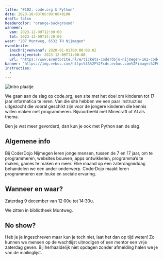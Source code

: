 ```yaml
---
title: "#102: code.org & Python"
date: 2023-10-03T00:00:00+0100
draft: false
headercolor: "orange-background"
wanneer: 
  van: 2023-12-09T12:00:00
  tot: 2023-12-09T14:30:00
waar: "207 Muntweg, 6532 TH Nijmegen"
eventbrite:
  inschrijvenvanaf: 2020-01-01T00:00:00.0Z
  inschrijventot: 2023-12-09T11:00:00
  url: "https://www.eventbrite.nl/e/tickets-coderdojo-nijmegen-102-codeorg-python-731383296127"
banner: "https://img.evbuc.com/https%3A%2F%2Fcdn.evbuc.com%2Fimages%2F651313869%2F187233351803%2F1%2Foriginal.20231130-221513?h=200&w=450&auto=format%2Ccompress&q=75&sharp=10&rect=0%2C0%2C2160%2C1080&s=899c6dce75bc3054b2b6b6f99d112c49"
instructies:
  - 
---
```


![intro plaatje](https://img.evbuc.com/https%3A%2F%2Fcdn.evbuc.com%2Fimages%2F651313869%2F187233351803%2F1%2Foriginal.20231130-221513?h=200&w=450&auto=format%2Ccompress&q=75&sharp=10&rect=0%2C0%2C2160%2C1080&s=899c6dce75bc3054b2b6b6f99d112c49)



We gaan aan de slag op code.org, een site met het doel om kinderen tot 17 jaar informatica te leren. Van die site hebben we een paar instructies uitgezocht die vooral geschikt zijn voor de jongere kinderen die kennis willen maken met programmeren. Bijvoorbeeld met Minecraft of AI als thema.

<!--more-->



Ben je wat meer gevorderd, dan kun je ook met Python aan de slag.
## Algemene info

Bij CoderDojo Nijmegen leren jonge mensen, tussen de 7 en 17 jaar, om te programmeren, websites bouwen, apps ontwikkelen, programma’s te maken, games te maken en meer. Elke maand op een zaterdagmiddag behandelen we een ander onderwerp. CoderDojo maakt leren programmeren een leuke en sociale ervaring.
## <strong><strong>Wanneer en waar?</strong></strong>

Zaterdag 9 december van 12:00u tot 14:30u.

We zitten in bibliotheek Muntweg.
## <strong><strong>No show?</strong></strong>

Heb je je ingeschreven maar kun je toch niet, laat het dan op tijd weten! Zo kunnen we mensen op de wachtlijst uitnodigen of een mentor een vrije zaterdag geven. Bij herhaaldelijk niet opdagen zonder afmelding halen we je van de mailinglijst.